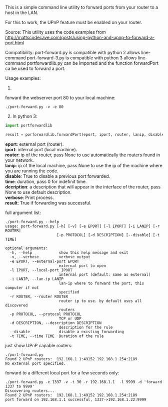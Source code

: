 
This is a simple command line utility to forward ports from your router to a host in the LAN.

For this to work, the UPnP feature must be enabled on your router.

Source: This utility uses the code examples from http://mattscodecave.com/posts/using-python-and-upnp-to-forward-a-port.html

Compatibility: 
port-forward.py is compatible with python 2 allows line-command
port-forward-3.py is compatible with python 3 allows line-command
portforwardlib.py can be imported and the function forwardPort ca be used to forward a port.


Usage examples:

1.
forward the webserver port 80 to your local machine:

```
./port-forward.py -v -e 80
```


2. In python 3:

``` Python
import portforwardlib 

result = porforwardlib.forwardPort(eport, iport, router, lanip, disable, protocol, time, description, verbose)

```

**eport**: external port (router).<br>
**iport**: internal port (local machine).<br>
**router**: ip of the router, pass None to use automatically the routers found in your network.<br>
**lanip**: ip of the local machine, pass None to use the ip of the machine where you are running the code.<br>
**disable**: True to disable a previous port forwarded.<br>
**time**: duration, pass 0 for indefinit time.<br>
**decription**: a description that will appear in the interface of the router, pass None to use default description.<br>
**verbose**: Print process.<br>
**result**: True if forwarding was successful.<br>




full argument list:

```
./port-forward.py --help
usage: port-forward.py [-h] [-v] [-e EPORT] [-l IPORT] [-i LANIP] [-r ROUTER]
                       [-p PROTOCOL] [-d DESCRIPTION] [--disable] [-t TIME]

optional arguments:
  -h, --help            show this help message and exit
  -v, --verbose         verbose output
  -e EPORT, --external-port EPORT
                        external port to open
  -l IPORT, --local-port IPORT
                        internal port (default: same as external)
  -i LANIP, --lan-ip LANIP
                        lan-ip where to forward the port, this computer if not
                        specified
  -r ROUTER, --router ROUTER
                        router ip to use. by default uses all discovered
                        routers
  -p PROTOCOL, --protocol PROTOCOL
                        TCP or UDP
  -d DESCRIPTION, --description DESCRIPTION
                        description for the rule
  --disable             disable a existing forwarding
  -t TIME, --time TIME  Duration of the rule
```

just show UPnP capable routers:

```
./port-forward.py 
Found 2 UPnP routers:  192.168.1.1:49152 192.168.1.254:2189
No external port specified.
```

forward to a different local port for a few seconds only:

```
./port-forward.py -e 1337 -v -t 30 -r 192.168.1.1  -l 9999 -d 'forward 1337 to 9999'
Discovering routers...
Found 2 UPnP routers:  192.168.1.1:49152 192.168.1.254:2189
port forward on 192.168.1.1 successful, 1337->192.168.1.22:9999
```
